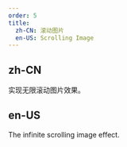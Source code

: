 ```yaml
---
order: 5
title:
  zh-CN: 滚动图片
  en-US: Scrolling Image
---
```


## zh-CN

实现无限滚动图片效果。

## en-US

The infinite scrolling image effect.
